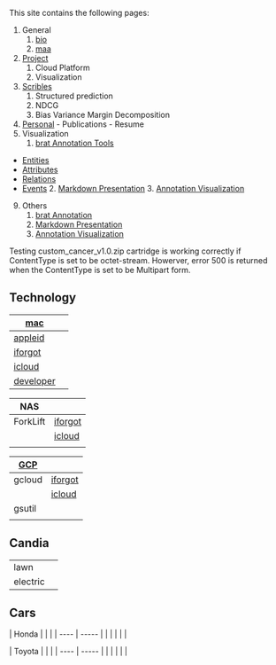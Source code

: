 



This site contains the following pages:

1. General
    1. [bio](https://en.wikipedia.org/wiki/Bioinformatics)
    2. [maa](https://www.maa.org)
2. [Project](../../../k2)
    1. Cloud Platform
    2. Visualization
3. [Scribles](../../../w3)
    1. Structured prediction
    2. NDCG
    3. Bias Variance Margin Decomposition
4. [Personal](../../../d4/) - Publications - Resume
5. Visualization
    1. [brat Annotation Tools ](http://brat.nlplab.org/sitemap.html)
 - [Entities](../../../w3/l17/brat/v14ex/b14aEntities.html)
 - [Attributes](../../../w3/l17/brat/v14ex/b14bAttribute.html)
 - [Relations](../../../w3/l17/brat/v14ex/b14cRelation.html)
 - [Events](../../../w3/l17/brat/v14ex/b14dEvent.html)
    2. [Markdown Presentation](../../../w3/yXX/md/README.html)
    3. [Annotation Visualization](../../../w3/yXX/anno/anno.html)
9. Others
    1. [brat Annotation](http://brat.nlplab.org/sitemap.html)
    2. [Markdown Presentation](../../../w3/yXX/md/README.html)
    3. [Annotation Visualization](../../../w3/yXX/anno/anno.html)

Testing custom_cancer_v1.0.zip cartridge is working correctly if ContentType is set to be octet-stream. Howerver, error 500 is returned when the ContentType is set to be Multipart form.

## Technology

| [mac](../../k2/kMac/) |   |
| ---- | ----- |
| [appleid](https://appleid.apple.com) | |
| [iforgot](https://iforgot.apple.com) |    |
| [icloud](https://www.icloud.com/) |    |
| [developer](https://) |   |



| NAS|   |
| ---- | ----- |
| ForkLift |   [iforgot](iforgot.apple.com) |
|  |   [icloud](https://www.icloud.com/) |
|  | |



| [GCP](https://cloud.google.com/) |   |
| ---- | ----- |
| gcloud |   [iforgot](iforgot.apple.com) |
|        |   [icloud](https://www.icloud.com/) |
| gsutil |   |
|        |   |


## Candia

|   |   |
| ---- | ----- |
| lawn |   |
| electric |   |

## Cars

| Honda     |       | |
| ---- | ----- | |
|      |       | |

| Toyota     |       | |
| ---- | ----- | |
|      |       | |
